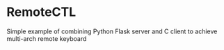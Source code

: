 # RemoteCTL
Simple example of combining Python Flask server and C client to achieve multi-arch remote keyboard
